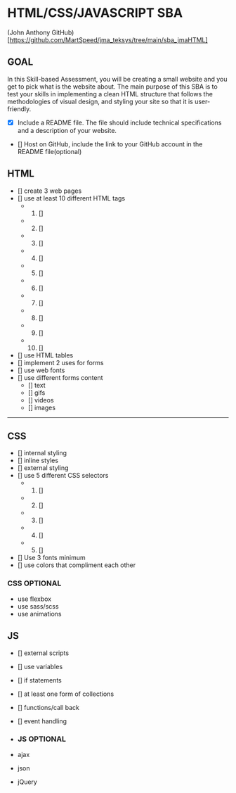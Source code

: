 # HTML/CSS/JAVASCRIPT SBA

(John Anthony GitHub)[https://github.com/MartSpeed/jma_teksys/tree/main/sba_jmaHTML]

## GOAL

In this Skill-based Assessment, you will be creating a small website and you get to pick what is the website about. The main purpose of this SBA is to test your skills in implementing a clean HTML structure that follows the methodologies of visual design, and styling your site so that it is user-friendly.

- [x] Include a README file. The file should include technical specifications and a description of your website.
- [] Host on GitHub, include the link to your GitHub account in the README file(optional)

## HTML

- [] create 3 web pages
- [] use at least 10 different HTML tags
  - 1. []
  - 2. []
  - 3. []
  - 4. []
  - 5. []
  - 6. []
  - 7. []
  - 8. []
  - 9. []
  - 10. []
- [] use HTML tables
- [] implement 2 uses for forms
- [] use web fonts
- [] use different forms content
  - [] text
  - [] gifs
  - [] videos
  - [] images

---

## CSS

- [] internal styling
- [] inline styles
- [] external styling
- [] use 5 different CSS selectors
  - 1. []
  - 2. []
  - 3. []
  - 4. []
  - 5. []
- [] Use 3 fonts minimum
- [] use colors that compliment each other

### CSS OPTIONAL

- use flexbox
- use sass/scss
- use animations

## JS

- [] external scripts
- [] use variables
- [] if statements
- [] at least one form of collections
- [] functions/call back
- [] event handling

- ### JS OPTIONAL
- ajax
- json
- jQuery
